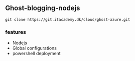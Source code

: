## Ghost-blogging-nodejs

```
git clone https://git.itacademy.dk/cloud/ghost-azure.git

```

### features 

* Nodejs 
* Global configurations
* powershell deployment
